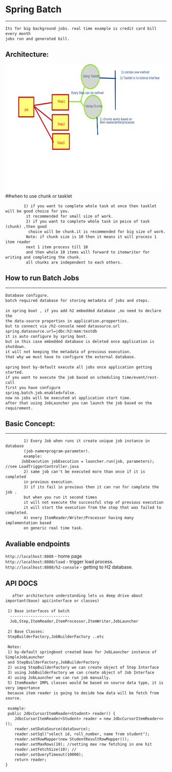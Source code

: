 # Spring Batch
-------------------------
 
    Its for big background jobs. real time example is credit card bill every month 
    jobs run and generated bill.

Architecture:
---------------

<img src="mdimgs/batch_arch.png" width="600" height="400"/>
##when to use chunk or tasklet

			1) if you want to complete whole task at once then tasklet will be good choice for you.
			 it recommended for small size of work.
			 2) if you want to complete whole task in peice of task (chunk) ,then good
			  choice will be chunk.it is recommended for big size of work.
			 Note: if chunk size is 10 then it means it will process 1 item reader 
			 next 1 item process till 10 
			 and then whole 10 items will forward to itemwriter for writing and completing the chunk. 
			 all chunks are independent to each others.

## How to run Batch Jobs
------------------------------
	Database configure.
	batch required database for storing metadata of jobs and steps.
	
	in spring boot , if you add h2 embedded database ,no need to declare the 
	the data-source properties in application.propperties.
	but to connect via /h2-console need datasource.url
	spring.datasource.url=jdbc:h2:mem:testdb
	it is auto configure by spring boot.
	but in this case embedded database is deleted once application is shutdown. 
	it will not keeping the metadata of previous execution.
	that why we must have to configure the external database.
	
	spring boot by-default execute all jobs once application getting started.
	if you want to execute the job based on scheduling time/event/rest-call 
	first you have configure
	spring.batch.job.enabled=false.
	now no jobs will be executed at application start time.
	after that using JobLauncher you can launch the job based on the requirement.


## Basic Concept:
-----------------------
			1) Every Job when runs it create unique job instance in database 
			(job-name+program-parameter).
			example:
           JobExecution jobExecution = launcher.run(job, parameters); //see LoadTriggerController.java
			2) same job can't be executed more than once if it is completed 
			in previous execution.
			3) if its fail in previous then it can run for complete the job .
			but when you run it second times 
			it will not execute the successful step of previous execution 
			it will start the execution from the step that was failed to completed.
			4) every ItemReader/Writer/Processor having many implementation based 
			on generic real time task.
			

## Avaliable endpoints
`http://localhost:8080` - home page <br>
`http://localhost:8080/load` - trigger load process.<br>
`http://localhost:8080/h2-console` - getting to H2 database.<br>




API DOCS
---------------
	   after architecture understanding lets us deep drive about important(base) api(interface or classes)
	 
	 1) Base interfaces of batch
	  -------------------------- 
	  Job,Step,ItemReader,ItemProcessor,ItemWriter,JobLauncher
   
     2) Base Classes:
     StepBuilderFactory,JobBuilderFactory ..etc
     
     Notes:
     1) by-default springboot created bean for JobLauncher instance of SimpleJobLauncher 
     and StepBuilderFactory,JobBuilderFactory
     2) using StepBuilderFactory we can create object of Step Interface
     3) using JobBuilderFactory we can create object of Job Interface
     4) using JobLauncher we can run job manually.
     5) ItemReader IMPL classes would be based on source data type, it is very importance 
     because item reader is going to decide how data will be fetch from source.
    
     example:
     public JdbcCursorItemReader<Student> reader() {
        JdbcCursorItemReader<Student> reader = new JdbcCursorItemReader<>();
        reader.setDataSource(dataSource); 
        reader.setSql("select id, roll_number, name from student");
        reader.setRowMapper(new StudentResultRowMapper());
        reader.setMaxRows(10); //setting max row fetching in one hit
        reader.setFetchSize(10); //
        reader.setQueryTimeout(10000);
        return reader;
    }
    
